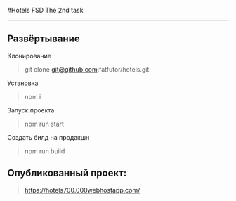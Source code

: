 #Hotels
FSD The 2nd task

---

## Развёртывание

Клонирование
>git clone git@github.com:fatfutor/hotels.git

Установка
>npm i

Запуск проекта
>npm run start

Создать билд на продакшн
>npm run build

## Опубликованный проект:
>https://hotels700.000webhostapp.com/
